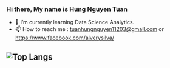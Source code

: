 ### Hi there, My name is Hung Nguyen Tuan  
- 🌱 I’m currently learning Data Science Analytics. 
- 📫 How to reach me : tuanhungnguyen11203@gmail.com or https://www.facebook.com/alverysilva/
  
## ![Top Langs](https://github-readme-stats.vercel.app/api/top-langs/?username=vanhunguwu&hide=html)
